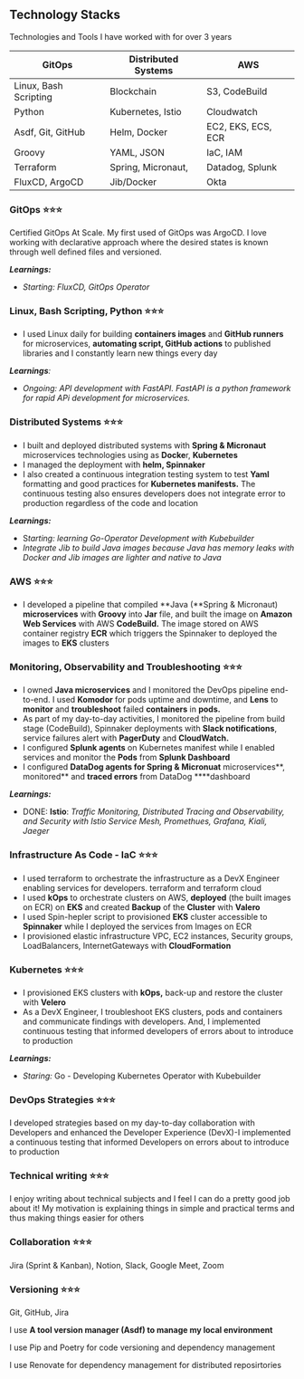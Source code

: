## Technology Stacks

Technologies and Tools I have worked with for over 3 years

**GitOps**  | **Distributed Systems** | **AWS**
-----------------------|-----------------------|-----------------------
Linux, Bash Scripting |  Blockchain |  S3, CodeBuild
Python |  Kubernetes, Istio |  Cloudwatch
Asdf, Git, GitHub |  Helm, Docker |  EC2, EKS, ECS, ECR
Groovy |  YAML, JSON |  IaC, IAM
Terraform |  Spring, Micronaut, |  Datadog, Splunk
FluxCD, ArgoCD |  Jib/Docker |  Okta

### GitOps ⭐️⭐️⭐️

Certified GitOps At Scale. My first used of GitOps was ArgoCD. I love working with declarative approach where the desired states is known through well defined files and versioned.

***Learnings:*** 

- *Starting:* *FluxCD, GitOps Operator*

### **Linux, Bash Scripting, Python** ⭐️⭐️⭐️

- I used Linux daily for building **containers images** and **GitHub runners** for microservices, **automating script, GitHub actions** to published libraries and I constantly learn new things every day

***Learnings**:* 

- *Ongoing: API development with FastAPI. FastAPI is a python framework for rapid APi development for microservices.*

### **Distributed Systems** ⭐️⭐️⭐️

- I built and deployed distributed systems with **Spring & Micronaut** microservices technologies using as **Docke**r, **Kubernetes**
- I managed the deployment with **helm, Spinnaker**
- I also created a continuous integration testing system to test **Yaml** formatting and good practices for **Kubernetes manifests.**  The continuous testing also ensures developers does not integrate error to production regardless of the code and location

***Learnings:*** 

- S*tarting: learning Go-Operator Development with Kubebuilder*
- *Integrate Jib to build Java images because Java has memory leaks with Docker and Jib images are lighter and native to Java*

### **AWS** ⭐️⭐️⭐️

- I developed a pipeline that compiled **Java (**Spring & Micronaut) **microservices** with **Groovy**  into **Jar** file, and built the image on **Amazon Web Services** with AWS **CodeBuild.** The image stored on AWS container registry **ECR** which triggers the Spinnaker to deployed the images to **EKS** clusters

### Monitoring, Observability and Troubleshooting ⭐️⭐️⭐️

- I owned **Java microservices** and I monitored the DevOps pipeline end-to-end. I used **Komodor** for pods uptime and downtime, and **Lens** to **monitor** and **troubleshoot** failed **containers** in **pods.**
- As part of my day-to-day activities, I monitored the pipeline from build stage (CodeBuild), Spinnaker deployments with **Slack notifications**, service failures alert with **PagerDuty** and **CloudWatch.**
- I configured **Splunk agents** on Kubernetes manifest while I enabled services and monitor the **Pods** from **Splunk Dashboard**
- I configured **DataDog agents for Spring & Micronuat** microservices**, monitored** and **traced errors** from DataDog ****dashboard

***Learnings:***

- DONE: **Istio**: *Traffic Monitoring, Distributed Tracing and Observability, and Security with Istio Service Mesh, Promethues, Grafana, Kiali, Jaeger*

### Infrastructure As Code - IaC ⭐️⭐️⭐️

- I used terraform to orchestrate the infrastructure as a DevX Engineer enabling services for developers. terraform and terraform cloud
- I used **kOps** to orchestrate clusters on AWS, **deployed** (the built images on ECR) on **EKS** and created **Backup** of the **Cluster** with **Valero**
- I used Spin-hepler script to provisioned **EKS** cluster accessible to **Spinnaker** while I deployed the services from Images on ECR
- I provisioned elastic infrastructure VPC, EC2 instances, Security groups, LoadBalancers, InternetGateways with **CloudFormation**

### **Kubernetes** ⭐️⭐️⭐️

- I provisioned  EKS clusters with **kOps,** back-up and restore the cluster with **Velero**
- As a DevX Engineer, I troubleshoot EKS clusters, pods and containers and communicate findings with developers. And, I implemented continuous testing that informed developers of errors about to introduce to production

***Learnings:***

- *Staring:* Go - Developing Kubernetes Operator with Kubebuilder

### DevOps Strategies ⭐️⭐️⭐️

I developed strategies based on my day-to-day collaboration with Developers and enhanced the Developer Experience (DevX)-I implemented a continuous testing that informed Developers on errors about to introduce to production

### Technical writing ⭐️⭐️⭐️

I enjoy writing about technical subjects and I feel I can do a pretty good job about it! My motivation is explaining things in simple and practical terms and thus making things easier for others

### Collaboration ⭐️⭐️⭐️

Jira (Sprint & Kanban), Notion, Slack, Google Meet, Zoom

### Versioning  ⭐️⭐️⭐️

Git, GitHub, Jira

I use **A tool version manager (Asdf) to manage my local environment**

I use Pip and Poetry for code versioning and dependency management

I use Renovate for dependency management for distributed reposirtories

